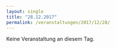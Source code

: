 ```yaml
---
layout: single
title: "28.12.2017"
permalink: /veranstaltungen/2017/12/28/
---
```


Keine Veranstaltung an diesem Tag.

